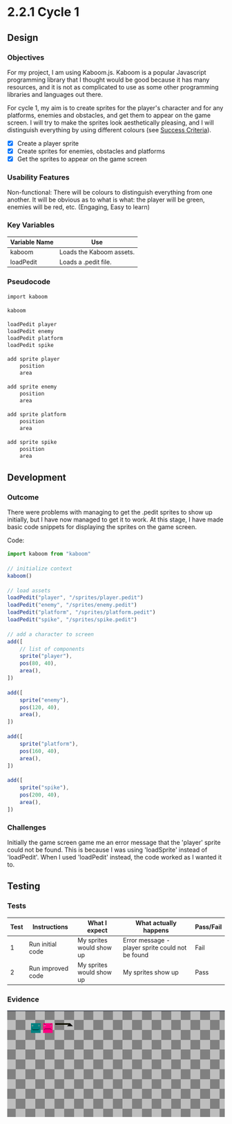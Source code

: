 # 2.2.1 Cycle 1

## Design

### Objectives

For my project, I am using Kaboom.js. Kaboom is a popular Javascript programming library that I thought would be good because it has many resources, and it is not as complicated to use as some other programming libraries and languages out there.

For cycle 1, my aim is to create sprites for the player's character and for any platforms, enemies and obstacles, and get them to appear on the game screen. I will try to make the sprites look aesthetically pleasing, and I will distinguish everything by using different colours (see [Success Criteria](../analysis/1.5-success-criteria.md)).

* [x] Create a player sprite
* [x] Create sprites for enemies, obstacles and platforms
* [x] Get the sprites to appear on the game screen

### Usability Features

Non-functional: There will be colours to distinguish everything from one another. It will be obvious as to what is what: the player will be green, enemies will be red, etc. (Engaging, Easy to learn)

### Key Variables

| Variable Name | Use                      |
| ------------- | ------------------------ |
| kaboom        | Loads the Kaboom assets. |
| loadPedit     | Loads a .pedit file.     |

### Pseudocode

```
import kaboom

kaboom

loadPedit player
loadPedit enemy
loadPedit platform
loadPedit spike

add sprite player
    position
    area

add sprite enemy
    position
    area

add sprite platform
    position
    area

add sprite spike
    position
    area
```

## Development

### Outcome

There were problems with managing to get the .pedit sprites to show up initially, but I have now managed to get it to work. At this stage, I have made basic code snippets for displaying the sprites on the game screen.



Code:

```javascript
import kaboom from "kaboom"

// initialize context
kaboom()

// load assets
loadPedit("player", "/sprites/player.pedit")
loadPedit("enemy", "/sprites/enemy.pedit")
loadPedit("platform", "/sprites/platform.pedit")
loadPedit("spike", "/sprites/spike.pedit")

// add a character to screen
add([
	// list of components
	sprite("player"),
	pos(80, 40),
	area(),
])

add([
    sprite("enemy"),
    pos(120, 40),
    area(),
])

add([
    sprite("platform"),
    pos(160, 40),
    area(),
])

add([
    sprite("spike"),
    pos(200, 40),
    area(),
])
```

### Challenges

Initially the game screen game me an error message that the 'player' sprite could not be found. This is because I was using 'loadSprite' instead of 'loadPedit'. When I used 'loadPedit' instead, the code worked as I wanted it to.

## Testing

### Tests

| Test | Instructions      | What I expect            | What actually happens                            | Pass/Fail |
| ---- | ----------------- | ------------------------ | ------------------------------------------------ | --------- |
| 1    | Run initial code  | My sprites would show up | Error message - player sprite could not be found | Fail      |
| 2    | Run improved code | My sprites would show up | My sprites show up                               | Pass      |

### Evidence

![](<../.gitbook/assets/image (4) (1) (1) (1) (1).png>)
